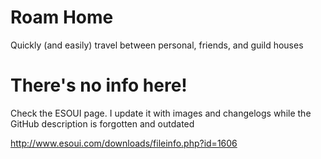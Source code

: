 # Roam Home
Quickly (and easily) travel between personal, friends, and guild houses

 # There's no info here!
Check the ESOUI page. I update it with images and changelogs while the GitHub description is forgotten and outdated

http://www.esoui.com/downloads/fileinfo.php?id=1606
